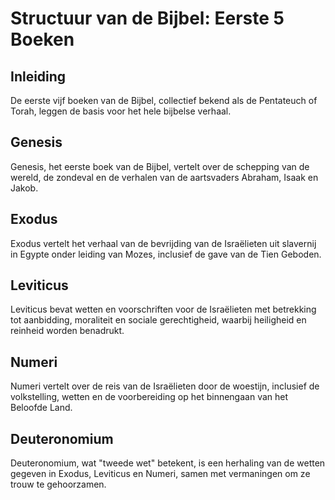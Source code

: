 # Structuur van de Bijbel: Eerste 5 Boeken

## Inleiding
De eerste vijf boeken van de Bijbel, collectief bekend als de Pentateuch of Torah, leggen de basis voor het hele bijbelse verhaal.

## Genesis
Genesis, het eerste boek van de Bijbel, vertelt over de schepping van de wereld, de zondeval en de verhalen van de aartsvaders Abraham, Isaak en Jakob.

## Exodus
Exodus vertelt het verhaal van de bevrijding van de Israëlieten uit slavernij in Egypte onder leiding van Mozes, inclusief de gave van de Tien Geboden.

## Leviticus
Leviticus bevat wetten en voorschriften voor de Israëlieten met betrekking tot aanbidding, moraliteit en sociale gerechtigheid, waarbij heiligheid en reinheid worden benadrukt.

## Numeri
Numeri vertelt over de reis van de Israëlieten door de woestijn, inclusief de volkstelling, wetten en de voorbereiding op het binnengaan van het Beloofde Land.

## Deuteronomium
Deuteronomium, wat "tweede wet" betekent, is een herhaling van de wetten gegeven in Exodus, Leviticus en Numeri, samen met vermaningen om ze trouw te gehoorzamen.

